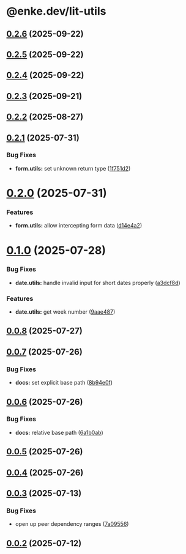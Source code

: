 # @enke.dev/lit-utils

## [0.2.6](https://github.com/enke-dev/lit-utils/compare/0.2.5...0.2.6) (2025-09-22)

## [0.2.5](https://github.com/enke-dev/lit-utils/compare/0.2.4...0.2.5) (2025-09-22)

## [0.2.4](https://github.com/enke-dev/lit-utils/compare/0.2.3...0.2.4) (2025-09-22)

## [0.2.3](https://github.com/enke-dev/lit-utils/compare/0.2.2...0.2.3) (2025-09-21)

## [0.2.2](https://github.com/enke-dev/lit-utils/compare/0.2.1...0.2.2) (2025-08-27)

## [0.2.1](https://github.com/enke-dev/lit-utils/compare/0.2.0...0.2.1) (2025-07-31)


### Bug Fixes

* **form.utils:** set unknown return type ([1f751d2](https://github.com/enke-dev/lit-utils/commit/1f751d2c1342beeffb29069d02860caeae887878))

# [0.2.0](https://github.com/enke-dev/lit-utils/compare/0.1.0...0.2.0) (2025-07-31)


### Features

* **form.utils:** allow intercepting form data ([d14e4a2](https://github.com/enke-dev/lit-utils/commit/d14e4a21528068e2e02773e1af9260fe25ac8579))

# [0.1.0](https://github.com/enke-dev/lit-utils/compare/0.0.8...0.1.0) (2025-07-28)


### Bug Fixes

* **date.utils:** handle invalid input for short dates properly ([a3dcf8d](https://github.com/enke-dev/lit-utils/commit/a3dcf8dd139a62f4c635e1c131994facd3edc848))


### Features

* **date.utils:** get week number ([9aae487](https://github.com/enke-dev/lit-utils/commit/9aae487e28fc6b1bf4fffa3966258c0360cda260))

## [0.0.8](https://github.com/enke-dev/lit-utils/compare/0.0.7...0.0.8) (2025-07-27)

## [0.0.7](https://github.com/enke-dev/lit-utils/compare/0.0.6...0.0.7) (2025-07-26)


### Bug Fixes

* **docs:** set explicit base path ([8b94e0f](https://github.com/enke-dev/lit-utils/commit/8b94e0fcce8095685a350ad3bf4eafb0445c3e15))

## [0.0.6](https://github.com/enke-dev/lit-utils/compare/0.0.5...0.0.6) (2025-07-26)


### Bug Fixes

* **docs:** relative base path ([6a1b0ab](https://github.com/enke-dev/lit-utils/commit/6a1b0abb05396d4e7ccf7b9d91a29537b02f2633))

## [0.0.5](https://github.com/enke-dev/lit-utils/compare/0.0.4...0.0.5) (2025-07-26)

## [0.0.4](https://github.com/enke-dev/lit-utils/compare/0.0.3...0.0.4) (2025-07-26)

## [0.0.3](https://github.com/enke-dev/lit-utils/compare/0.0.2...0.0.3) (2025-07-13)


### Bug Fixes

* open up peer dependency ranges ([7a09556](https://github.com/enke-dev/lit-utils/commit/7a09556865bcfa8bbc937e21ef1421577229c49c))

## [0.0.2](https://github.com/enke-dev/lit-utils/compare/0.0.1...0.0.2) (2025-07-12)
